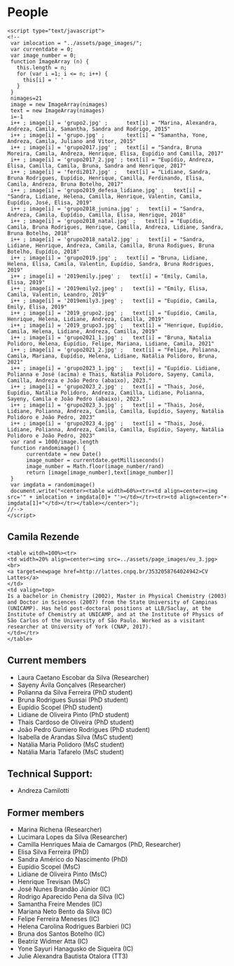 # People

```@raw html
<script type="text/javascript">
<!--
 var imlocation = "../assets/page_images/";
 var currentdate = 0;
 var image_number = 0;
 function ImageArray (n) {
   this.length = n;
   for (var i =1; i <= n; i++) {
     this[i] = ' '
   }
 }
 nimages=21
 image = new ImageArray(nimages)
 text = new ImageArray(nimages)
 i=-1
 i++ ; image[i] = 'grupo2.jpg' ;      text[i] = "Marina, Alexandra, Andreza, Camila, Samantha, Sandra and Rodrigo, 2015"
 i++ ; image[i] = 'grupo.jpg' ;       text[i] = "Samantha, Yone, Andreza, Camila, Juliano and Vitor, 2015"
 i++ ; image[i] = 'grupo2017.jpg' ;   text[i] = "Sandra, Bruna Moreira, Camila, Andreza, Henrique, Elisa, Eupídio and Camilla, 2017"
 i++ ; image[i] = 'grupo2017_2.jpg' ; text[i] = "Eupídio, Andreza, Elisa, Camilla, Camila, Bruna, Sandra and Henrique, 2017"
 i++ ; image[i] = 'ferdi2017.jpg' ;   text[i] = "Lidiane, Sandra, Bruna Rodrigues, Eupídio, Henrique, Camilla, Ferdinando, Elisa, Camila, Andreza, Bruna Botelho, 2017"
 i++ ; image[i] = 'grupo2019_defesa_lidiane.jpg' ;   text[i] = "Sandra, Lidiane, Helena, Camilla, Henrique, Valentin, Camila, Eupídio, José, Elisa, 2019"
 i++ ; image[i] = 'grupo2018_junina.jpg' ;   text[i] = "Sandra, Andreza, Camila, Eupídio, Camilla, Elisa, Henrique, 2018"
 i++ ; image[i] = 'grupo2018_natal.jpg' ;   text[i] = "Eupídio, Camila, Bruna Rodrigues, Henrique, Camilla, Andreza, Lidiane, Sandra, Bruna Botelho, 2018"
 i++ ; image[i] = 'grupo2018_natal2.jpg' ;   text[i] = "Sandra, Lidiane, Henrique, Andreza, Camila, Camilla, Bruna Rodigues, Bruna Botelho, Eupídio, 2018"
 i++ ; image[i] = 'grupo2019.jpg' ;   text[i] = "Bruna, Lidiane, Helena, Elisa, Camila, Valentin, Eupídio, Sandra, Bruna Rodrigues, 2019"
 i++ ; image[i] = '2019emily.jpeg' ;   text[i] = "Emily, Camila, Elisa, 2019"
 i++ ; image[i] = '2019emily2.jpeg' ;   text[i] = "Emily, Elisa, Camila, Valentin, Leandro, 2019"
 i++ ; image[i] = '2019emily3.jpeg' ;   text[i] = "Eupídio, Camila, Emily, Elisa, 2019"
 i++ ; image[i] = '2019_grupo2.jpg' ;   text[i] = "Eupídio, Camila, Henrique, Helena, Lidiane, Andreza, Camilla, 2019"
 i++ ; image[i] = '2019_grupo3.jpg' ;   text[i] = "Henrique, Eupídio, Camila, Helena, Lidiane, Andreza, Camilla, 2019"
 i++ ; image[i] = 'grupo2021_1.jpg' ;   text[i] = "Bruna, Natalia Polidoro, Helena, Eupídio, Felipe, Mariana, Lidiane, Camila, 2021"
 i++ ; image[i] = 'grupo2021_2.jpg' ;   text[i] = "Felipe, Polianna, Camila, Mariana, Eupídio, Helena, Lidiane, Natália Polidoro, Bruna, 2021"
 i++ ; image[i] = 'grupo2023_1.jpg' ;   text[i] = "Eupídio. Lidiane, Polianna e José (acima) e Thais, Natália Polidoro, Sayeny, Camila, Camilla, Andreza e João Pedro (abaixo), 2023."
 i++ ; image[i] = 'grupo2023_2.jpg' ;   text[i] = "Thais, José, Eupídio, Natália Polidoro, Andreza, Camilla, Lidiane, Polianna, Sayeny, Camila e João Pedro (abaixo), 2023."
 i++ ; image[i] = 'grupo2023_3.jpg' ;   text[i] = "Thais, José, Lidiane, Polianna, Andreza, Camila, Camilla, Eupídio, Sayeny, Natália Polidoro e João Pedro, 2023"
 i++ ; image[i] = 'grupo2023_4.jpg' ;   text[i] = "Thais, José, Lidiane, Polianna, Andreza, Camila, Camilla, Eupídio, Sayeny, Natália Polidoro e João Pedro, 2023"
 var rand = 1000/image.length
 function randomimage() {
      currentdate = new Date()
      image_number = currentdate.getMilliseconds()
      image_number = Math.floor(image_number/rand)
      return [image[image_number],text[image_number]]
 }
 var imgdata = randomimage()
 document.write("<center><table width=60%><tr><td align=center><img src='" + imlocation + imgdata[0]+ "'></td></tr><tr><td align=center>"+ imgdata[1]+"</td></tr></table></center>");
//-->
</script>
```

## Camila Rezende
 
```@raw html
<table witdh=100%><tr>
<td width=20% align=center><img src=../assets/page_images/eu_3.jpg><br>
<a target=newpage href=http://lattes.cnpq.br/3532058764024942>CV Lattes</a>
</td>
<td valign=top>
Is a bachelor in Chemistry (2002), Master in Physical Chemistry (2003)
and Doctor in Sciences (2007) from the State University of Campinas
(UNICAMP). Has held post-doctoral positions at LLB/Saclay, at the
Institute of Chemistry at UNICAMP, and at the Institute of Physics of
São Carlos of the University of São Paulo. Worked as a visitant
researcher at University of York (CNAP, 2017). 
</td></tr>
</table>
```

## Current members

- Laura Caetano Escobar da Silva (Researcher)
- Sayeny Ávila Gonçalves (Researcher)
- Polianna da Silva Ferreira (PhD student)
- Bruna Rodrigues Sussai (PhD student)
- Eupídio Scopel (PhD student)
- Lidiane de Oliveira Pinto (PhD student)
- Thais Cardoso de Oliveira (PhD student)
- João Pedro Gumiero Rodrigues (PhD student)
- Isabella de Arandas Silva (MsC student)
- Natália Maria Polidoro (MsC student)
- Natália Maria Tafarelo (MsC student)

## Technical Support: 

- Andreza Camilotti

## Former members

- Marina Richena (Researcher)
- Lucimara Lopes da Silva (Researcher)
- Camilla Henriques Maia de Camargos (PhD, Researcher)
- Elisa Silva Ferreira (PhD)
- Sandra Américo do Nascimento (PhD)
- Eupídio Scopel (MsC)
- Lidiane de Oliveira Pinto (MsC)
- Henrique Trevisan (MsC)
- José Nunes Brandão Júnior (IC)
- Rodrigo Aparecido Pena da Silva (IC)
- Samantha Freire Mendes (IC)
- Mariana Neto Bento da Silva (IC)
- Felipe Ferreira Meneses (IC)
- Helena Carolina Rodrigues Barbieri (IC)
- Bruna dos Santos Botelho (IC)
- Beatriz Widmer Atta (IC)
- Yone Sayuri Hanagusko de Siqueira (IC)
- Julie Alexandra Bautista Otalora (TT3)
